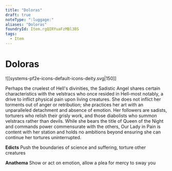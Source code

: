 ```yaml
---
title: "Doloras"
draft: true
noteType: ":luggage:"
aliases: "Doloras"
foundryId: Item.rgQIRYuaFzMBl3BS
tags:
  - Item
---
```


# Doloras
![[systems-pf2e-icons-default-icons-deity.svg|150]]

Perhaps the cruelest of Hell's divinities, the Sadistic Angel shares certain characteristics with the velstracs who once resided in Hell-most notably, a drive to inflict physical pain upon living creatures. She does not inflict her torments out of anger or retribution; she practices her art with an unparalleled detachment and absence of emotion. Her followers are sadists, torturers who relish their grisly work, and those diabolists who summon velstracs rather than devils. While she bears the title of Queen of the Night and commands power commensurate with the others, Our Lady in Pain is content with her station and holds no ambitions beyond ensuring she can continue her tortures uninterrupted.

**Edicts** Push the boundaries of science and suffering, torture other creatures

**Anathema** Show or act on emotion, allow a plea for mercy to sway you
